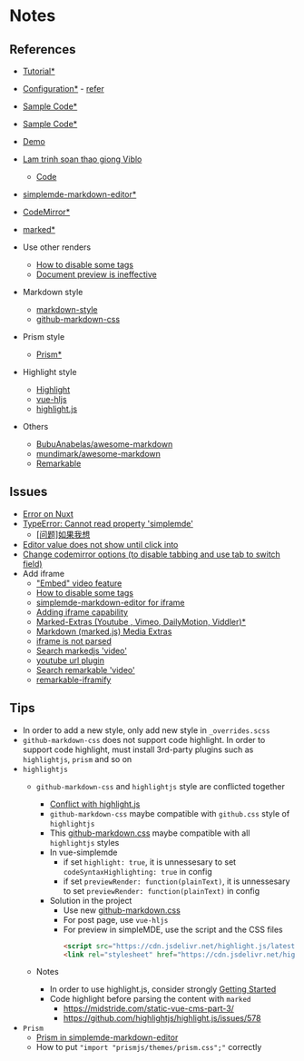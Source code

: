 # Notes

## References

- [Tutorial*](https://github.com/F-loat/vue-simplemde/blob/master/README.md)
- [Configuration*](https://github.com/F-loat/vue-simplemde/blob/master/doc/configuration_en.md) - [refer](https://github.com/sparksuite/simplemde-markdown-editor)
- [Sample Code*](https://github.com/F-loat/vue-simplemde/blob/master/examples/index.vue)
- [Sample Code*](https://github.com/F-loat/vue-simplemde/blob/gh-pages/src/App.vue)
- [Demo](https://f-loat.github.io/vue-simplemde/dist/demo.html)
- [Lam trinh soan thao giong Viblo](https://viblo.asia/p/lam-trinh-soan-thao-giong-voi-viblo-Do754JBLZM6)
  - [Code](https://github.com/ththth0303/laravel-vue-coreui/blob/editor/resources/assets/js/admin/views/markdown/index.vue)

- [simplemde-markdown-editor*](https://github.com/sparksuite/simplemde-markdown-editor)
- [CodeMirror*](https://codemirror.net/doc/manual.html#events)
- [marked*](https://github.com/markedjs/marked)

- Use other renders
  - [How to disable some tags](https://github.com/F-loat/vue-simplemde/issues/25)
  - [Document preview is ineffective](https://github.com/sparksuite/simplemde-markdown-editor/issues/633)

- Markdown style
  - [markdown-style](https://github.com/F-loat/vue-simplemde#markdown-style)
  - [github-markdown-css](https://github.com/sindresorhus/github-markdown-css)
- Prism style
  - [Prism*](https://prismjs.com/#basic-usage)
- Highlight style
  - [Highlight](https://github.com/F-loat/vue-simplemde#highlight)
  - [vue-hljs](https://github.com/SunskyXH/vue-hljs)
  - [highlight.js](https://github.com/highlightjs/highlight.js)

- Others
  - [BubuAnabelas/awesome-markdown](https://github.com/BubuAnabelas/awesome-markdown)
  - [mundimark/awesome-markdown](https://github.com/mundimark/awesome-markdown)
  - [Remarkable](https://github.com/jonschlinkert/remarkable)

## Issues

- [Error on Nuxt](https://github.com/F-loat/vue-simplemde/issues/75)
- [TypeError: Cannot read property 'simplemde'](https://github.com/F-loat/vue-simplemde/issues/76)
  - [[问题]如果我想](https://github.com/F-loat/vue-simplemde/issues/36)
- [Editor value does not show until click into](https://github.com/F-loat/vue-simplemde/issues/20)
- [Change codemirror options (to disable tabbing and use tab to switch field)](https://github.com/F-loat/vue-simplemde/issues/64)
- Add iframe
  - ["Embed" video feature](https://github.com/sparksuite/simplemde-markdown-editor/issues/225)
  - [How to disable some tags](https://github.com/F-loat/vue-simplemde/issues/25)
  - [simplemde-markdown-editor for iframe](https://github.com/rjriel/simplemde-markdown-editor)
  - [Adding iframe capability](https://github.com/rjriel/marked/commit/aae8a5fd634e08cf0fb4e2b3c7e0c1b6e6bfa5ed)
  - [Marked-Extras (Youtube , Vimeo, DailyMotion, Viddler)*](https://github.com/markedjs/marked/issues/362)
  - [Markdown (marked.js) Media Extras](https://gist.github.com/tunnckoCore/9374172)
  - [iframe is not parsed](https://github.com/markedjs/marked/issues/861)
  - [Search markedjs 'video'](https://github.com/markedjs/marked/issues?utf8=%E2%9C%93&q=is%3Aissue+video+)
  - [youtube url plugin](https://github.com/jonschlinkert/remarkable/issues/274)
  - [Search remarkable 'video'](https://github.com/jonschlinkert/remarkable/issues?utf8=%E2%9C%93&q=is%3Aissue+video+)
  - [remarkable-iframify](https://github.com/noticeableapp/remarkable-iframify)

## Tips

- In order to add a new style, only add new style in `_overrides.scss`
- `github-markdown-css` does not support code highlight. In order to support code highlight, must install 
  3rd-party plugins such as `highlightjs`, `prism` and so on
- `highlightjs`
  - `github-markdown-css` and `highlightjs` style are conflicted together
    - [Conflict with highlight.js](https://github.com/sindresorhus/github-markdown-css/issues/52)
    - `github-markdown-css` maybe compatible with `github.css` style of `highlightjs` 
    - This [github-markdown.css](https://zzzzbw.github.io/github-markdown-css/github-markdown.css) maybe
      compatible with all `highlightjs` styles
    - In vue-simplemde
      - if set `highlight: true`, it is unnessesary to set `codeSyntaxHighlighting: true` in config
      - if set `previewRender: function(plainText)`, it is unnessesary to set `previewRender: function(plainText)` in config
    - Solution in the project
      - Use new [github-markdown.css](https://zzzzbw.github.io/github-markdown-css/github-markdown.css)
      - For post page, use `vue-hljs`
      - For preview in simpleMDE, use the script and the CSS files
        ``` html
        <script src="https://cdn.jsdelivr.net/highlight.js/latest/highlight.min.js"></script>
        <link rel="stylesheet" href="https://cdn.jsdelivr.net/highlight.js/latest/styles/github.min.css">
        ```

  - Notes
    - In order to use highlight.js, consider strongly [Getting Started](https://github.com/highlightjs/highlight.js#getting-started)
    - Code highlight before parsing the content with `marked`
      - https://midstride.com/static-vue-cms-part-3/
      - https://github.com/highlightjs/highlight.js/issues/578
- `Prism`
  - [Prism in simplemde-markdown-editor](https://github.com/sparksuite/simplemde-markdown-editor/issues/138)
  - How to put  `"import "prismjs/themes/prism.css";"` correctly